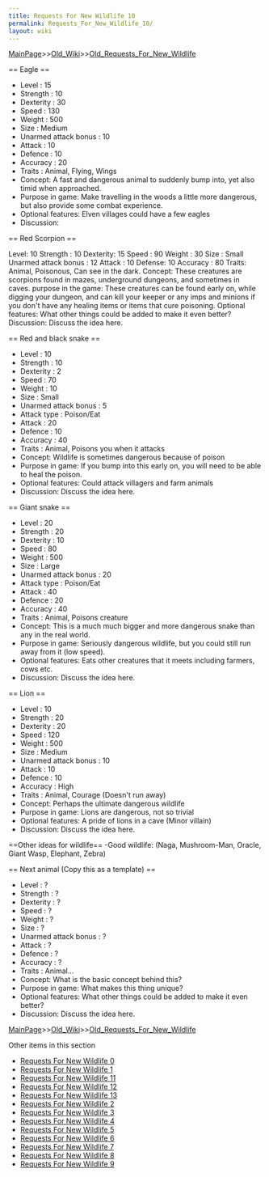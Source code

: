 ```yaml
---
title: Requests For New Wildlife 10
permalink: Requests_For_New_Wildlife_10/
layout: wiki
---
```


[MainPage](/keeperrl_wiki/ "wikilink")>>[Old_Wiki](/keeperrl_wiki/Old_Wiki "wikilink")>>[Old_Requests_For_New_Wildlife](/keeperrl_wiki/Old_Requests_For_New_Wildlife "wikilink")

== Eagle ==
* Level : 15
* Strength : 10
* Dexterity : 30
* Speed : 130
* Weight : 500
* Size : Medium
* Unarmed attack bonus : 10
* Attack : 10
* Defence : 10
* Accuracy : 20
* Traits : Animal, Flying, Wings
* Concept: A fast and dangerous animal to suddenly bump into, yet also timid when approached.
* Purpose in game: Make travelling in the woods a little more dangerous, but also provide some combat experience.
* Optional features: Elven villages could have a few eagles
* Discussion:

== Red Scorpion ==

Level: 10
Strength : 10
Dexterity: 15
Speed : 90
Weight : 30
Size : Small
Unarmed attack bonus : 12
Attack : 10
Defense: 10
Accuracy : 80
Traits: Animal, Poisonous, Can see in the dark.
Concept: These creatures are scorpions found in mazes, underground dungeons, and sometimes in caves.
purpose in the game: These creatures can be found early on, while digging your dungeon, and can kill your keeper or any imps and minions if you don't have any healing items or items that cure poisoning. 
Optional features: What other things could be added to make it even better?
Discussion: Discuss the idea here.



== Red and black snake ==
* Level : 10
* Strength : 10
* Dexterity : 2
* Speed : 70
* Weight : 10
* Size : Small
* Unarmed attack bonus : 5
* Attack type : Poison/Eat
* Attack : 20
* Defence : 10
* Accuracy : 40
* Traits : Animal, Poisons you when it attacks
* Concept: Wildlife is sometimes dangerous because of poison
* Purpose in game: If you bump into this early on, you will need to be able to heal the poison.
* Optional features: Could attack villagers and farm animals
* Discussion: Discuss the idea here.

== Giant snake ==
* Level : 20
* Strength : 20
* Dexterity : 10
* Speed : 80
* Weight : 500
* Size : Large
* Unarmed attack bonus : 20
* Attack type : Poison/Eat
* Attack : 40
* Defence : 20
* Accuracy : 40
* Traits : Animal, Poisons creature
* Concept: This is a much much bigger and more dangerous snake than any in the real world.
* Purpose in game: Seriously dangerous wildlife, but you could still run away from it (low speed).
* Optional features: Eats other creatures that it meets including farmers, cows etc.
* Discussion: Discuss the idea here.

== Lion ==
* Level : 10
* Strength : 20
* Dexterity : 20
* Speed : 120
* Weight : 500
* Size : Medium
* Unarmed attack bonus : 10
* Attack : 10
* Defence : 10
* Accuracy : High
* Traits : Animal, Courage (Doesn't run away)
* Concept: Perhaps the ultimate dangerous wildlife
* Purpose in game: Lions are dangerous, not so trivial
* Optional features: A pride of lions in a cave (Minor villain)
* Discussion: Discuss the idea here.

==Other ideas for wildlife==
-Good wildlife: (Naga, Mushroom-Man, Oracle, Giant Wasp, Elephant, Zebra)

== Next animal (Copy this as a template) ==
* Level : ?
* Strength : ?
* Dexterity : ?
* Speed : ?
* Weight : ?
* Size : ?
* Unarmed attack bonus : ?
* Attack : ?
* Defence : ?
* Accuracy : ?
* Traits : Animal...
* Concept: What is the basic concept behind this?
* Purpose in game: What makes this thing unique? 
* Optional features: What other things could be added to make it even better?
* Discussion: Discuss the idea here.

[MainPage](/keeperrl_wiki/ "wikilink")>>[Old_Wiki](/keeperrl_wiki/Old_Wiki "wikilink")>>[Old_Requests_For_New_Wildlife](/keeperrl_wiki/Old_Requests_For_New_Wildlife "wikilink")

Other items in this section
-    [Requests For New Wildlife 0](/keeperrl_wiki/Requests_For_New_Wildlife_0 "wikilink")
-    [Requests For New Wildlife 1](/keeperrl_wiki/Requests_For_New_Wildlife_1 "wikilink")
-    [Requests For New Wildlife 11](/keeperrl_wiki/Requests_For_New_Wildlife_11 "wikilink")
-    [Requests For New Wildlife 12](/keeperrl_wiki/Requests_For_New_Wildlife_12 "wikilink")
-    [Requests For New Wildlife 13](/keeperrl_wiki/Requests_For_New_Wildlife_13 "wikilink")
-    [Requests For New Wildlife 2](/keeperrl_wiki/Requests_For_New_Wildlife_2 "wikilink")
-    [Requests For New Wildlife 3](/keeperrl_wiki/Requests_For_New_Wildlife_3 "wikilink")
-    [Requests For New Wildlife 4](/keeperrl_wiki/Requests_For_New_Wildlife_4 "wikilink")
-    [Requests For New Wildlife 5](/keeperrl_wiki/Requests_For_New_Wildlife_5 "wikilink")
-    [Requests For New Wildlife 6](/keeperrl_wiki/Requests_For_New_Wildlife_6 "wikilink")
-    [Requests For New Wildlife 7](/keeperrl_wiki/Requests_For_New_Wildlife_7 "wikilink")
-    [Requests For New Wildlife 8](/keeperrl_wiki/Requests_For_New_Wildlife_8 "wikilink")
-    [Requests For New Wildlife 9](/keeperrl_wiki/Requests_For_New_Wildlife_9 "wikilink")
